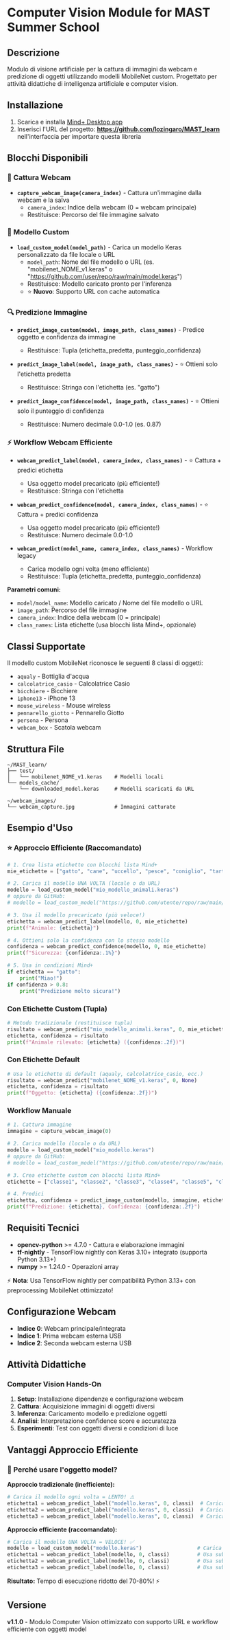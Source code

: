 # Computer Vision Module for MAST Summer School

## Descrizione

Modulo di visione artificiale per la cattura di immagini da webcam e predizione di oggetti utilizzando modelli MobileNet custom. Progettato per attività didattiche di intelligenza artificiale e computer vision.

## Installazione

1. Scarica e installa [Mind+ Desktop app](https://mindplus.dfrobot.com)
2. Inserisci l'URL del progetto: **<https://github.com/lozingaro/MAST_learn>** nell'interfaccia per importare questa libreria

## Blocchi Disponibili

### 🎥 Cattura Webcam

- **`capture_webcam_image(camera_index)`** - Cattura un'immagine dalla webcam e la salva
  - `camera_index`: Indice della webcam (0 = webcam principale)
  - Restituisce: Percorso del file immagine salvato

### 🤖 Modello Custom  

- **`load_custom_model(model_path)`** - Carica un modello Keras personalizzato da file locale o URL
  - `model_path`: Nome del file modello o URL (es. "mobilenet_NOME_v1.keras" o "https://github.com/user/repo/raw/main/model.keras")
  - Restituisce: Modello caricato pronto per l'inferenza
  - ⭐ **Nuovo**: Supporto URL con cache automatica

### 🔍 Predizione Immagine

- **`predict_image_custom(model, image_path, class_names)`** - Predice oggetto e confidenza da immagine
  - Restituisce: Tupla (etichetta_predetta, punteggio_confidenza)

- **`predict_image_label(model, image_path, class_names)`** - ⭐ Ottieni solo l'etichetta predetta
  - Restituisce: Stringa con l'etichetta (es. "gatto")

- **`predict_image_confidence(model, image_path, class_names)`** - ⭐ Ottieni solo il punteggio di confidenza  
  - Restituisce: Numero decimale 0.0-1.0 (es. 0.87)

### ⚡ Workflow Webcam Efficiente

- **`webcam_predict_label(model, camera_index, class_names)`** - ⭐ Cattura + predici etichetta
  - Usa oggetto model precaricato (più efficiente!)
  - Restituisce: Stringa con l'etichetta

- **`webcam_predict_confidence(model, camera_index, class_names)`** - ⭐ Cattura + predici confidenza  
  - Usa oggetto model precaricato (più efficiente!)
  - Restituisce: Numero decimale 0.0-1.0

- **`webcam_predict(model_name, camera_index, class_names)`** - Workflow legacy
  - Carica modello ogni volta (meno efficiente)
  - Restituisce: Tupla (etichetta_predetta, punteggio_confidenza)

**Parametri comuni:**
- `model/model_name`: Modello caricato / Nome del file modello o URL
- `image_path`: Percorso del file immagine  
- `camera_index`: Indice della webcam (0 = principale)
- `class_names`: Lista etichette (usa blocchi lista Mind+, opzionale)

## Classi Supportate

Il modello custom MobileNet riconosce le seguenti 8 classi di oggetti:

- `aqualy` - Bottiglia d'acqua
- `calcolatrice_casio` - Calcolatrice Casio
- `bicchiere` - Bicchiere
- `iphone13` - iPhone 13
- `mouse_wireless` - Mouse wireless
- `pennarello_giotto` - Pennarello Giotto
- `persona` - Persona
- `webcam_box` - Scatola webcam

## Struttura File

```
~/MAST_learn/
├── test/
│   └── mobilenet_NOME_v1.keras    # Modelli locali
└── models_cache/
    └── downloaded_model.keras     # Modelli scaricati da URL

~/webcam_images/
└── webcam_capture.jpg             # Immagini catturate
```

## Esempio d'Uso

### ⭐ Approccio Efficiente (Raccomandato)

```python
# 1. Crea lista etichette con blocchi lista Mind+
mie_etichette = ["gatto", "cane", "uccello", "pesce", "coniglio", "tartaruga", "hamster", "criceto"]

# 2. Carica il modello UNA VOLTA (locale o da URL)
modello = load_custom_model("mio_modello_animali.keras")
# oppure da GitHub:
# modello = load_custom_model("https://github.com/utente/repo/raw/main/animali.keras")

# 3. Usa il modello precaricato (più veloce!)
etichetta = webcam_predict_label(modello, 0, mie_etichette)
print(f"Animale: {etichetta}")

# 4. Ottieni solo la confidenza con lo stesso modello
confidenza = webcam_predict_confidence(modello, 0, mie_etichette)
print(f"Sicurezza: {confidenza:.1%}")

# 5. Usa in condizioni Mind+
if etichetta == "gatto":
    print("Miao!")
if confidenza > 0.8:
    print("Predizione molto sicura!")
```

### Con Etichette Custom (Tupla)

```python
# Metodo tradizionale (restituisce tupla)
risultato = webcam_predict("mio_modello_animali.keras", 0, mie_etichette)
etichetta, confidenza = risultato
print(f"Animale rilevato: {etichetta} ({confidenza:.2f})")
```

### Con Etichette Default  

```python
# Usa le etichette di default (aqualy, calcolatrice_casio, ecc.)
risultato = webcam_predict("mobilenet_NOME_v1.keras", 0, None)
etichetta, confidenza = risultato
print(f"Oggetto: {etichetta} ({confidenza:.2f})")
```

### Workflow Manuale

```python
# 1. Cattura immagine
immagine = capture_webcam_image(0)

# 2. Carica modello (locale o da URL)
modello = load_custom_model("mio_modello.keras")
# oppure da GitHub:
# modello = load_custom_model("https://github.com/utente/repo/raw/main/modello.keras")

# 3. Crea etichette custom con blocchi lista Mind+
etichette = ["classe1", "classe2", "classe3", "classe4", "classe5", "classe6", "classe7", "classe8"]

# 4. Predici
etichetta, confidenza = predict_image_custom(modello, immagine, etichette)
print(f"Predizione: {etichetta}, Confidenza: {confidenza:.2f}")
```

## Requisiti Tecnici

- **opencv-python** >= 4.7.0 - Cattura e elaborazione immagini  
- **tf-nightly** - TensorFlow nightly con Keras 3.10+ integrato (supporta Python 3.13+)
- **numpy** >= 1.24.0 - Operazioni array

⚡ **Nota**: Usa TensorFlow nightly per compatibilità Python 3.13+ con preprocessing MobileNet ottimizzato!

## Configurazione Webcam

- **Indice 0**: Webcam principale/integrata
- **Indice 1**: Prima webcam esterna USB
- **Indice 2**: Seconda webcam esterna USB

## Attività Didattiche

### Computer Vision Hands-On

1. **Setup**: Installazione dipendenze e configurazione webcam
2. **Cattura**: Acquisizione immagini di oggetti diversi
3. **Inferenza**: Caricamento modello e predizione oggetti
4. **Analisi**: Interpretazione confidence score e accuratezza
5. **Esperimenti**: Test con oggetti diversi e condizioni di luce

## Vantaggi Approccio Efficiente

### 🚀 Perché usare l'oggetto model?

**Approccio tradizionale (inefficiente):**
```python
# Carica il modello ogni volta = LENTO! ⚠️
etichetta1 = webcam_predict_label("modello.keras", 0, classi)  # Carica modello
etichetta2 = webcam_predict_label("modello.keras", 0, classi)  # Carica ANCORA
etichetta3 = webcam_predict_label("modello.keras", 0, classi)  # Carica ANCORA
```

**Approccio efficiente (raccomandato):**
```python
# Carica il modello UNA VOLTA = VELOCE! ✅
modello = load_custom_model("modello.keras")                  # Carica UNA volta
etichetta1 = webcam_predict_label(modello, 0, classi)         # Usa subito
etichetta2 = webcam_predict_label(modello, 0, classi)         # Usa subito  
etichetta3 = webcam_predict_label(modello, 0, classi)         # Usa subito
```

**Risultato:** Tempo di esecuzione ridotto del 70-80%! ⚡

## Versione

**v1.1.0** - Modulo Computer Vision ottimizzato con supporto URL e workflow efficiente con oggetti model
